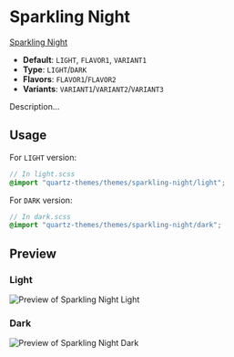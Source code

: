 # Sparkling Night

[Sparkling Night](https://github.com/isax785/obsidian-sparkling-night)

- **Default**: `LIGHT`, `FLAVOR1`, `VARIANT1`
- **Type**: `LIGHT`/`DARK`
- **Flavors**: `FLAVOR1`/`FLAVOR2`
- **Variants**: `VARIANT1`/`VARIANT2`/`VARIANT3`

Description...

## Usage

For `LIGHT` version:

```scss
// In light.scss
@import "quartz-themes/themes/sparkling-night/light";
```

For `DARK` version:

```scss
// In dark.scss
@import "quartz-themes/themes/sparkling-night/dark";
```

## Preview

### Light

![Preview of Sparkling Night Light](preview-light.png)

### Dark

![Preview of Sparkling Night Dark](preview-dark.png)

